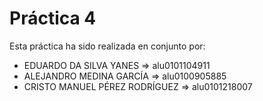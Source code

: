# Práctica 4
 
 Esta práctica ha sido realizada en conjunto por:
 - EDUARDO DA SILVA YANES => alu0101104911
 - ALEJANDRO MEDINA GARCÍA => alu0100905885
 - CRISTO MANUEL PÉREZ RODRÍGUEZ => alu0101218007
